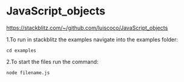 # JavaScript_objects

https://stackblitz.com/~/github.com/luiscoco/JavaScript_objects

1.To run in stackblitz the examples navigate into the examples folder:
```
cd examples
```

2.To start the files run the command:
```
node filename.js
```
